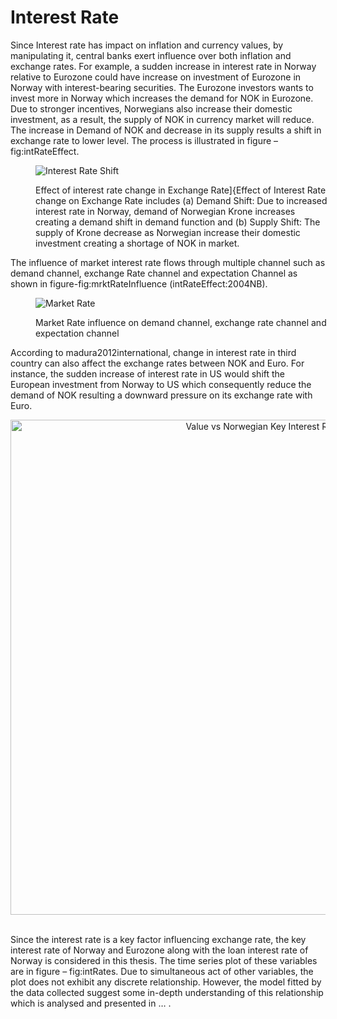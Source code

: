 # Interest Rate

Since Interest rate has impact on inflation and currency values, by manipulating it, central banks exert influence over both inflation and exchange rates. For example, a sudden increase in interest rate in Norway relative to Eurozone could have increase on investment of Eurozone in Norway with interest-bearing securities. The Eurozone investors wants to invest more in Norway which increases the demand for NOK in Eurozone. Due to stronger incentives, Norwegians also increase their domestic investment, as a result, the supply of NOK in currency market will reduce. The increase in Demand of NOK and decrease in its supply results a shift in exchange rate to lower level. The process is illustrated in figure &#8211; fig:intRateEffect.<figure id="attachment_82" style="width: 467px" class="wp-caption aligncenter">

<img class="wp-image-82 " src="https://i0.wp.com/thesis.mathatistics.com/wp-content/uploads/2015/03/interestRateShift.png?resize=467%2C445" alt="Interest Rate Shift" srcset="https://i0.wp.com/thesis.mathatistics.com/wp-content/uploads/2015/03/interestRateShift.png?w=600 600w, https://i0.wp.com/thesis.mathatistics.com/wp-content/uploads/2015/03/interestRateShift.png?resize=300%2C286 300w" sizes="(max-width: 467px) 100vw, 467px" data-recalc-dims="1" /><figcaption class="wp-caption-text">Effect of interest rate change in Exchange Rate]{Effect of Interest Rate change on Exchange Rate includes (a) Demand Shift: Due to increased interest rate in Norway, demand of Norwegian Krone increases creating a demand shift in demand function and (b) Supply Shift: The supply of Krone decrease as Norwegian increase their domestic investment creating a shortage of NOK in market.</figcaption></figure> 

The influence of market interest rate flows through multiple channel such as demand channel, exchange Rate channel and expectation Channel as shown in figure-fig:mrktRateInfluence (intRateEffect:2004NB).<figure id="attachment_83" style="width: 540px" class="wp-caption aligncenter">

<img class="wp-image-83 " src="https://i2.wp.com/thesis.mathatistics.com/wp-content/uploads/2015/03/marketRate.png?resize=540%2C199" alt="Market Rate" srcset="https://i2.wp.com/thesis.mathatistics.com/wp-content/uploads/2015/03/marketRate.png?resize=1024%2C377 1024w, https://i2.wp.com/thesis.mathatistics.com/wp-content/uploads/2015/03/marketRate.png?resize=300%2C110 300w, https://i2.wp.com/thesis.mathatistics.com/wp-content/uploads/2015/03/marketRate.png?w=1115 1115w" sizes="(max-width: 540px) 100vw, 540px" data-recalc-dims="1" /><figcaption class="wp-caption-text">Market Rate influence on demand channel, exchange rate channel and expectation channel</figcaption></figure> 

According to madura2012international, change in interest rate in third country can also affect the exchange rates between NOK and Euro. For instance, the sudden increase of interest rate in US would shift the European investment from Norway to US which consequently reduce the demand of NOK resulting a downward pressure on its exchange rate with Euro.

<div>
  <a style="display: block; text-align: center;" title="Value vs Norwegian Key Interest Rate" href="https://plot.ly/~therimalaya/128/" target="_blank"><img style="max-width: 100%; width: 792px;" src="https://i2.wp.com/plot.ly/~therimalaya/128.png?w=660&#038;ssl=1" alt="Value vs Norwegian Key Interest Rate" data-recalc-dims="1" /></a><br />
</div>

Since the interest rate is a key factor influencing exchange rate, the key interest rate of Norway and Eurozone along with the loan interest rate of Norway is considered in this thesis. The time series plot of these variables are in figure &#8211; fig:intRates. Due to simultaneous act of other variables, the plot does not exhibit any discrete relationship. However, the model fitted by the data collected suggest some in-depth understanding of this relationship which is analysed and presented in &#8230; .
